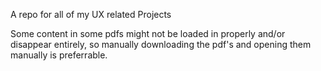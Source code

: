 A repo for all of my UX related Projects

Some content in some pdfs might not be loaded in properly and/or disappear entirely, so manually downloading the pdf's and opening them manually is preferrable.
